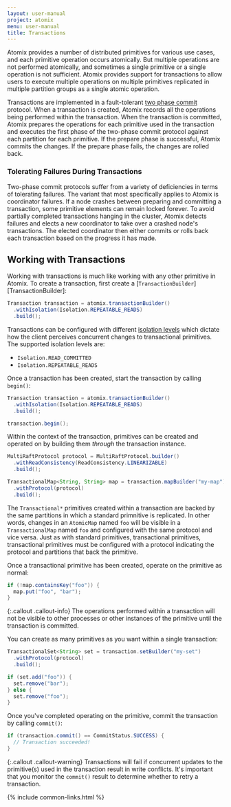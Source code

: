 ```yaml
---
layout: user-manual
project: atomix
menu: user-manual
title: Transactions
---
```


Atomix provides a number of distributed primitives for various use cases, and each primitive operation occurs atomically. But multiple operations are not performed atomically, and sometimes a single primitive or a single operation is not sufficient. Atomix provides support for transactions to allow users to execute multiple operations on multiple primitives replicated in multiple partition groups as a single atomic operation.

Transactions are implemented in a fault-tolerant [two phase commit](https://en.wikipedia.org/wiki/Two-phase_commit_protocol) protocol. When a transaction is created, Atomix records all the operations being performed within the transaction. When the transaction is committed, Atomix prepares the operations for each primitive used in the transaction and executes the first phase of the two-phase commit protocol against each partition for each primitive. If the prepare phase is successful, Atomix commits the changes. If the prepare phase fails, the changes are rolled back.

### Tolerating Failures During Transactions

Two-phase commit protocols suffer from a variety of deficiencies in terms of tolerating failures. The variant that most specifically applies to Atomix is coordinator failures. If a node crashes between preparing and committing a transaction, some primitive elements can remain locked forever. To avoid partially completed transactions hanging in the cluster, Atomix detects failures and elects a new coordinator to take over a crashed node's transactions. The elected coordinator then either commits or rolls back each transaction based on the progress it has made.

## Working with Transactions

Working with transactions is much like working with any other primitive in Atomix. To create a transaction, first create a [`TransactionBuilder`][TransactionBuilder]:

```java
Transaction transaction = atomix.transactionBuilder()
  .withIsolation(Isolation.REPEATABLE_READS)
  .build();
```

Transactions can be configured with different [isolation levels](https://en.wikipedia.org/wiki/Isolation_(database_systems)) which dictate how the client perceives concurrent changes to transactional primitives. The supported isolation levels are:
* `Isolation.READ_COMMITTED`
* `Isolation.REPEATABLE_READS`

Once a transaction has been created, start the transaction by calling `begin()`:

```java
Transaction transaction = atomix.transactionBuilder()
  .withIsolation(Isolation.REPEATABLE_READS)
  .build();

transaction.begin();
```

Within the context of the transaction, primitives can be created and operated on by building them _through_ the transaction instance.

```java
MultiRaftProtocol protocol = MultiRaftProtocol.builder()
  .withReadConsistency(ReadConsistency.LINEARIZABLE)
  .build();

TransactionalMap<String, String> map = transaction.mapBuilder("my-map")
  .withProtocol(protocol)
  .build();
```

The `Transactional*` primitives created within a transaction are backed by the same partitions in which a standard primnitive is replicated. In other words, changes in an `AtomicMap` named `foo` will be visible in a `TransactionalMap` named `foo` and configured with the same protocol and vice versa. Just as with standard primitives, transactional primitives, transactional primitives must be configured with a protocol indicating the protocol and partitions that back the primitive.

Once a transactional primitive has been created, operate on the primitive as normal:

```java
if (!map.containsKey("foo")) {
  map.put("foo", "bar");
}
```

{:.callout .callout-info}
The operations performed within a transaction will not be visible to other processes or other instances of the primitive until the transaction is committed.

You can create as many primitives as you want within a single transaction:

```java
TransactionalSet<String> set = transaction.setBuilder("my-set")
  .withProtocol(protocol)
  .build();

if (set.add("foo")) {
  set.remove("bar");
} else {
  set.remove("foo");
}
```

Once you've completed operating on the primitive, commit the transaction by calling `commit()`:

```java
if (transaction.commit() == CommitStatus.SUCCESS) {
  // Transaction succeeded!
}
```

{:.callout .callout-warning}
Transactions will fail if concurrent updates to the primitive(s) used in the transaction result in write conflicts. It's important that you monitor the `commit()` result to determine whether to retry a transaction.

{% include common-links.html %}
